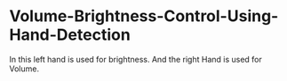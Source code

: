 # Volume-Brightness-Control-Using-Hand-Detection
In this left hand is used for brightness.
And the right Hand is used for Volume.
